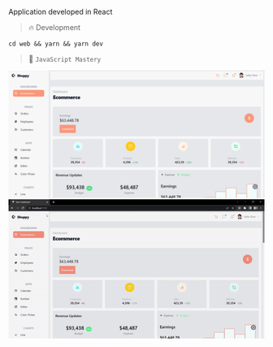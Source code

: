 Application developed in React

> :fire: Development

```
cd web && yarn && yarn dev
```

> :thought_balloon: `JavaScript Mastery`

![Cover](./assets/cover.png)
![Cover](./assets/cover.gif)
